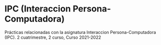 # IPC (Interaccion Persona-Computadora)
Prácticas relacionadas con la asignatura Interaccion Persona-Computadora (IPC). 2 cuatrimestre, 2 curso, Curso 2021-2022
